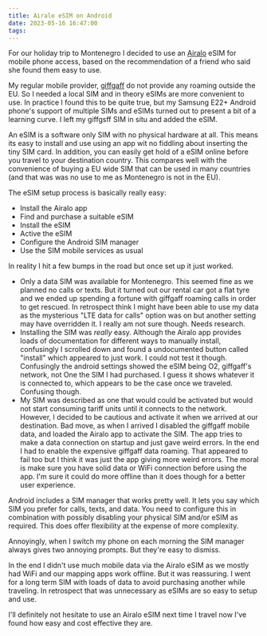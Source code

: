 ```yaml
---
title: Airalo eSIM on Android
date: 2023-05-16 16:47:00
tags:
---
```


For our holiday trip to Montenegro I decided to use an [Airalo](https://www.airalo.com/) eSIM for mobile phone access, based on the recommendation of a friend who said she found them easy to use.

My regular mobile provider, [giffgaff](https://www.giffgaff.com/) do not provide any roaming outside the EU. So I needed a local SIM and in theory eSIMs are more convenient to use. In practice I found this to be quite true, but my Samsung E22+ Android phone's support of multiple SIMs and eSIMs turned out to present a bit of a learning curve. I left my giffgsff SIM in situ and added the eSIM.

An eSIM is a software only SIM with no physical hardware at all. This means its easy to install and use using an app wit no fiddling about inserting the tiny SIM card. In addition, you can easily get hold of a eSIM online before you travel to your destination country. This compares well with the convenience of buying a EU wide SIM that can be used in many countries (and that was was no use to me as Montenegro is not in the EU).

The eSIM setup process is basically really easy:

- Install the Airalo app
- Find and purchase a suitable eSIM
- Install the eSIM
- Active the eSIM
- Configure the Android SIM manager
- Use the SIM mobile services as usual

In reality I hit a few bumps in the road but once set up it just worked.

- Only a data SIM was available for Montenegro. This seemed fine as we planned no calls or texts. But it turned out our rental car got a flat tyre and we ended up spending a fortune with giffgaff roaming calls in order to get rescued. In retrospect think I might have been able to use my data as the mysterious "LTE data for calls" option was on but another setting may have overridden it. I really am not sure though. Needs research.
- Installing the SIM was *really* easy. Although the Airalo app provides loads of documentation for different ways to manually install, confusingly I scrolled down and found a undocumented button called "install" which appeared to just work. I could not test it though. Confusingly the android settings showed the eSIM being O2, giffgaff's network, not One the SIM I had purchased. I guess it shows whatever it is connected to, which appears to be the case once we traveled. Confusing though.
- My SIM was described as one that would could be activated but would not start consuming tariff units until it connects to the network. However, I decided to be cautious and activate it when we arrived at our destination. Bad move, as when I arrived I disabled the giffgaff mobile data, and loaded the Airalo app to activate the SIM. The app tries to make a data connection on startup and just gave weird errors. In the end I had to enable the expensive giffgaff data roaming. That appeared to fail too but I think it was just the app giving more weird errors. The moral is make sure you have solid data or WiFi connection before using the app. I'm sure it could do more offline than it does though for a better user experience.

Android includes a SIM manager that works pretty well. It lets you say which SIM you prefer for calls, texts, and data. You need to configure this in combination with possibly disabling your physical SIM and/or eSIM as required. This does offer flexibility at the expense of more complexity.

Annoyingly, when I switch my phone on each morning the SIM manager always gives two annoying prompts. But they're easy to dismiss.

In the end I didn't use much mobile data via the Airalo eSIM as we mostly had WiFi and our mapping apps work offline. But it was reassuring. I went for a long term SIM with loads of data to avoid purchasing another while traveling. In retrospect that was unnecessary as eSIMs are so easy to setup and use.

I'll definitely not hesitate to use an Airalo eSIM next time I travel now I've found how easy and cost effective they are.